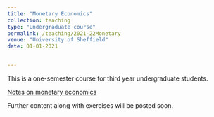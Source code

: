```yaml
---
title: "Monetary Economics"
collection: teaching
type: "Undergraduate course"
permalink: /teaching/2021-22Monetary 
venue: "University of Sheffield"
date: 01-01-2021


---
```


This is a one-semester course for third year undergraduate students. 

[Notes on monetary economics](https://github.com/jPaez-Farrell/jPaez-Farrell.github.io/blob/master/files/ecn324_content/Monetary_Economics_Notes.pdf)

Further content along with exercises will be posted soon.
